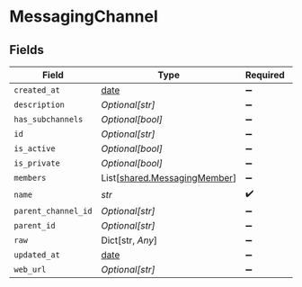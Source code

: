 # MessagingChannel


## Fields

| Field                                                                  | Type                                                                   | Required                                                               | Description                                                            |
| ---------------------------------------------------------------------- | ---------------------------------------------------------------------- | ---------------------------------------------------------------------- | ---------------------------------------------------------------------- |
| `created_at`                                                           | [date](https://docs.python.org/3/library/datetime.html#date-objects)   | :heavy_minus_sign:                                                     | N/A                                                                    |
| `description`                                                          | *Optional[str]*                                                        | :heavy_minus_sign:                                                     | N/A                                                                    |
| `has_subchannels`                                                      | *Optional[bool]*                                                       | :heavy_minus_sign:                                                     | N/A                                                                    |
| `id`                                                                   | *Optional[str]*                                                        | :heavy_minus_sign:                                                     | N/A                                                                    |
| `is_active`                                                            | *Optional[bool]*                                                       | :heavy_minus_sign:                                                     | N/A                                                                    |
| `is_private`                                                           | *Optional[bool]*                                                       | :heavy_minus_sign:                                                     | N/A                                                                    |
| `members`                                                              | List[[shared.MessagingMember](../../models/shared/messagingmember.md)] | :heavy_minus_sign:                                                     | N/A                                                                    |
| `name`                                                                 | *str*                                                                  | :heavy_check_mark:                                                     | N/A                                                                    |
| `parent_channel_id`                                                    | *Optional[str]*                                                        | :heavy_minus_sign:                                                     | N/A                                                                    |
| `parent_id`                                                            | *Optional[str]*                                                        | :heavy_minus_sign:                                                     | N/A                                                                    |
| `raw`                                                                  | Dict[str, *Any*]                                                       | :heavy_minus_sign:                                                     | N/A                                                                    |
| `updated_at`                                                           | [date](https://docs.python.org/3/library/datetime.html#date-objects)   | :heavy_minus_sign:                                                     | N/A                                                                    |
| `web_url`                                                              | *Optional[str]*                                                        | :heavy_minus_sign:                                                     | N/A                                                                    |